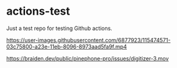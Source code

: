 # actions-test
Just a test repo for testing Github actions.

https://user-images.githubusercontent.com/6877923/115474571-03c75800-a23e-11eb-8096-8973aad5fa9f.mp4

https://braiden.dev/public/pinephone-pro/issues/digitizer-3.mov
